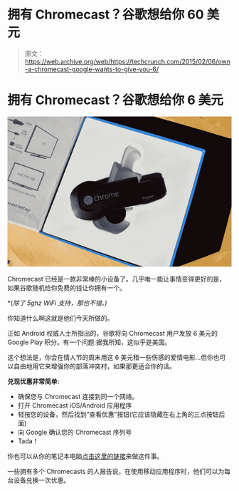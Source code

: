 # 拥有 Chromecast？谷歌想给你 60 美元 

> 原文：<https://web.archive.org/web/https://techcrunch.com/2015/02/06/own-a-chromecast-google-wants-to-give-you-6/>

# 拥有 Chromecast？谷歌想给你 6 美元

![chrome-1](img/bce5878f7a1dc076660cf1568016e773.png)

Chromecast 已经是一款非常棒的小设备了。几乎唯一能让事情变得更好的是，如果谷歌随机给你免费的钱让你拥有一个。

*(*除了 5ghz WiFi 支持，那也不错。)*

你知道什么啊这就是他们今天所做的。

正如 Android 权威人士所指出的，谷歌将向 Chromecast 用户发放 6 美元的 Google Play 积分。有一个问题:据我所知，这似乎是美国。

这个想法是，你会在情人节的周末用这 6 美元租一些伤感的爱情电影…但你也可以自由地用它来增强你的部落冲突村，如果那更适合你的话。

**兑现优惠非常简单:**

*   确保您与 Chromecast 连接到同一个网络。
*   打开 Chromecast iOS/Android 应用程序
*   轻按您的设备，然后找到“查看优惠”按钮(它应该隐藏在右上角的三点按钮后面)
*   向 Google 确认您的 Chromecast 序列号
*   Tada！

你也可以从你的笔记本电脑[点击这里的链接](https://web.archive.org/web/20221209100021/https://cast.google.com/chromecast/offers/)来做这件事。

一些拥有多个 Chromecasts 的人报告说，在使用移动应用程序时，他们可以为每台设备兑换一次优惠。